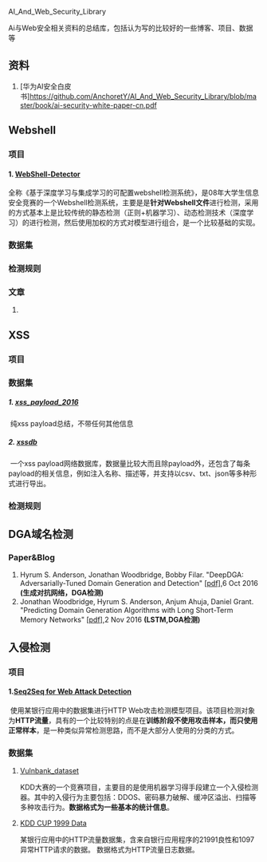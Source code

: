 AI_And_Web_Security_Library

Ai与Web安全相关资料的总结库，包括认为写的比较好的一些博客、项目、数据等

## 资料

1. [华为AI安全白皮书]https://github.com/AnchoretY/AI_And_Web_Security_Library/blob/master/book/ai-security-white-paper-cn.pdf





## Webshell 

### 项目

#### 1. [WebShell-Detector](https://github.com/flykingmz/WebShell-Detector)

​	全称《基于深度学习与集成学习的可配置webshell检测系统》，是08年大学生信息安全竞赛的一个Webshell检测系统，主要是是**针对Webshell文件**进行检测，采用的方式基本上是比较传统的静态检测（正则+机器学习）、动态检测技术（深度学习）的进行检测，然后使用加权的方式对模型进行组合，是一个比较基础的实现。

### 数据集



### 检测规则



### 文章

1. 



## XSS

###  项目



### 数据集

##### 1. [xss_payload_2016](https://github.com/7ioSecurity/XSS-Payloads)

​	纯xss payload总结，不带任何其他信息

##### 2. [xssdb](http://xssdb.net/)

​	一个xss payload网络数据库，数据量比较大而且除payload外，还包含了每条payload的相关信息，例如注入名称、描述等，并支持以csv、txt、json等多种形式进行导出。

### 检测规则



## DGA域名检测



### Paper&Blog

1. Hyrum S. Anderson, Jonathan Woodbridge, Bobby Filar. "DeepDGA: Adversarially-Tuned Domain Generation and Detection" [[pdf\]](https://arxiv.org/abs/1610.01969),6 Oct 2016 **(生成对抗网络，DGA检测)** 
2. Jonathan Woodbridge, Hyrum S. Anderson, Anjum Ahuja, Daniel Grant. "Predicting Domain Generation Algorithms with Long Short-Term Memory Networks" [[pdf\]](https://arxiv.org/abs/1611.00791),2 Nov 2016 **(LSTM,DGA检测)**



## 入侵检测

### 项目

#### 1.[Seq2Seq for Web Attack Detection](https://github.com/flykingmz/seq2seq-web-attack-detection)

​	使用某银行应用中的数据集进行HTTP Web攻击检测模型项目。该项目检测对象为**HTTP流量**，具有的一个比较特别的点是在**训练阶段不使用攻击样本，而只使用正常样本**，是一种类似异常检测思路，而不是大部分人使用的分类的方式。

### 数据集

1. [Vulnbank_dataset](https://github.com/AnchoretY/AI_And_Web_Security_Library/tree/master/dataset/vulnbank_dataset)

   ​	KDD大赛的一个竞赛项目，主要目的是使用机器学习得手段建立一个入侵检测器。其中的入侵行为主要包括：DDOS、密码暴力破解、缓冲区溢出、扫描等多种攻击行为。**数据格式为一些基本的统计信息**。

2. [KDD CUP 1999 Data]()

   ​	某银行应用中的HTTP流量数据集，含来自银行应用程序的21991良性和1097异常HTTP请求的数据。  数据格式为HTTP流量日志数据。

   

   ​	



